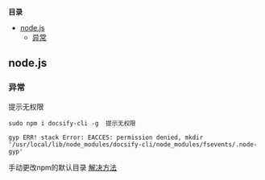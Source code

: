 <!-- START doctoc generated TOC please keep comment here to allow auto update -->
<!-- DON'T EDIT THIS SECTION, INSTEAD RE-RUN doctoc TO UPDATE -->
**目录**

- [node.js](#nodejs)
  - [异常](#%E5%BC%82%E5%B8%B8)

<!-- END doctoc generated TOC please keep comment here to allow auto update -->

## node.js

### 异常

提示无权限
```
sudo npm i docsify-cli -g  提示无权限

gyp ERR! stack Error: EACCES: permission denied, mkdir '/usr/local/lib/node_modules/docsify-cli/node_modules/fsevents/.node-gyp'
```

手动更改npm的默认目录
[解决方法](https://docs.npmjs.com/resolving-eacces-permissions-errors-when-installing-packages-globally)